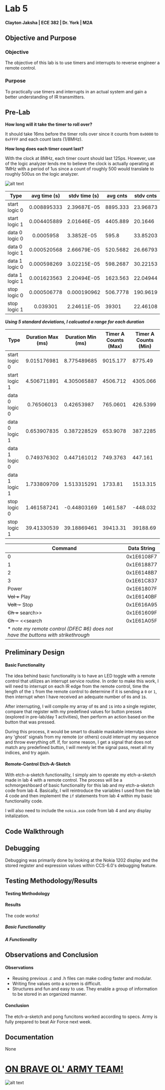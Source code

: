 Lab 5
====
#### Clayton Jaksha | ECE 382 | Dr. York | M2A

## Objective and Purpose
### Objective

The objective of this lab is to use timers and interrupts to reverse engineer a remote control.

### Purpose

To practically use timers and interrupts in an actual system and gain a better understanding of IR transmitters.

## Pre-Lab

**How long will it take the timer to roll over?**

It should take 16ms before the timer rolls over since it counts from `0x0000` to `0xFFFF` and each count lasts (1/8MHz).

**How long does each timer count last?**

With the clock at 8MHz, each timer count should last 125ps. However, use of the logic analyzer lends me to believe the clock is actually operating at 1MHz with a period of 1us since a count of roughly 500 would translate to roughly 500us on the logic analyzer.

![alt text](http://i.imgur.com/rKiKi6n.png "GO ARMY, BEAT AIR FORCE")

|  Type          | avg time (s) | stdv time (s) | avg cnts | stdv cnts |
|----------------|:------------:|---------------|----------|-----------|
| start logic 0  | 0.008895333  | 2.39687E-05   | 8895.333 | 23.96873  |
| start logic 1  | 0.004405889  | 2.01646E-05   | 4405.889 | 20.1646   |
| data 0 logic 0 | 0.0005958    | 3.3852E-05    | 595.8    | 33.85203  |
| data 0 logic 1 | 0.000520568  | 2.66679E-05   | 520.5682 | 26.66793  |
| data 1 logic 0 | 0.000598269  | 3.02215E-05   | 598.2687 | 30.22153  |
| data 1 logic 1 | 0.001623563  | 2.20494E-05   | 1623.563 | 22.04944  |
| stop logic 0   | 0.000506778  | 0.000190962   | 506.7778 | 190.9619  |
| stop logic 1   | 0.039301     | 2.24611E-05   | 39301    | 22.46108  |

***Using 5 standard deviations, I calcuated a range for each duration***


|  Type          | Duration Max (ms) | Duration Min (ms) | Timer A Counts (Max) | Timer A Counts (Min) |
|----------------|:-----------------:|-------------------|----------------------|----------------|
| start logic 0  | 9.015176981       | 8.775489685       | 9015.177             | 8775.49        |
| start logic 1  | 4.506711891       | 4.305065887       | 4506.712             | 4305.066       |
| data 0 logic 0 | 0.76506013        | 0.42653987        | 765.0601             | 426.5399       |
| data 0 logic 1 | 0.653907835       | 0.387228529       | 653.9078             | 387.2285       |
| data 1 logic 0 | 0.749376302       | 0.447161012       | 749.3763             | 447.161        |
| data 1 logic 1 | 1.733809709       | 1.513315291       | 1733.81              | 1513.315       |
| stop logic 0   | 1.461587241       | -0.44803169       | 1461.587             | -448.032       |
| stop logic 1   | 39.41330539       | 39.18869461       | 39413.31             | 39188.69       |

| Command  |           Data String           |
|----------|:-------------------------------:|
| 0        | 0x1E6108F7 |
| 1        | 0x1E618877 |
| 2        | 0x1E6148B7 |
| 3        | 0x1E61C837 |
| Power      | 0x1E61807F |
| ~~Vol +~~ Play     | 0x1E6140BF |
| ~~Volt -~~ Stop     | 0x1E616A95 |
| ~~Ch +~~ search>> | 0x1E61609F |
| ~~Ch -~~ <<search | 0x1E61A05F |
| * *note my remote control (DFEC #6) does not have the buttons with strikethrough* |

## Preliminary Design

#### Basic Functionality

The idea behind basic functionality is to have an LED toggle with a remote control that utilizes an interrupt service routine. In order to make this work, I will need to interrupt on each IR edge from the remote control, time the length of the `1` from the remote control to determine if it is sending a `0` or `1`, then interrupt when I have received an adequate number of `0`s and `1`s.

After interrupting, I will compile my array of `0`s and `1`s into a single register, compare that register with my predefined values for button presses (explored in pre-lab/day 1 activities), then perform an action based on the button that was pressed.

During this process, it would be smart to disable maskable interrutps since any 'ghost' signals from my remote (or others) could interrupt my sequence and throw everything off. If, for some reason, I get a signal that does not match any predefined button, I will merely let the signal pass, reset all my indices, and try again.

#### Remote-Control Etch-A-Sketch

With etch-a-sketch functionality, I simply aim to operate my etch-a-sketch made in lab 4 with a remote control. The process will be a schmorgeshboard of basic functionality for this lab and my etch-a-sketch code from lab 4. Basically, I will reintroduce the variables I used from the lab 4 code and then implement the `if` statements from lab 4 within my basic functionality code.

I will also need to include the `nokia.asm` code from lab 4 and any display initalization.

## Code Walkthrough




## Debugging

Debugging was primarily done by looking at the Nokia 1202 display and the stored register and expression values within CCS-6.0's debugging feature.

## Testing Methodology/Results

#### Testing Methodology

#### Results
The code works!
##### Basic Functionality

##### A Functionality


## Observations and Conclusion
#### Observations

* Reusing previous .c and .h files can make coding faster and modular.
* Writing fine values onto a screen is difficult.
* Structures and fun and easy to use. They enable a group of information to be stored in an organized manner.

#### Conclusion

The etch-a-sketch and pong funcitons worked according to specs. Army is fully prepared to beat Air Force next week.

## Documentation

None


# [ON BRAVE OL' ARMY TEAM!](http://www.youtube.com/watch?v=-HNz02SNTLY)
![alt text](http://usarmy.vo.llnwd.net/e2/c/images/2011/11/07/226002/size0.jpg "GO ARMY, BEAT AIR FORCE")
